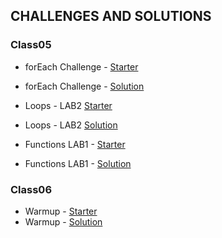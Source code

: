 
## CHALLENGES AND SOLUTIONS

### Class05

* forEach Challenge - [Starter](https://repl.it/CaSA/41)
* forEach Challenge - [Solution](https://repl.it/DoPj/3)

* Loops - LAB2 [Starter](https://repl.it/DoqM/3)
* Loops - LAB2 [Solution](https://repl.it/DoSr/12)

* Functions LAB1 - [Starter](https://repl.it/Doqt/2)
* Functions LAB1 - [Solution](https://repl.it/DoSR/1)

### Class06

* Warmup - [Starter](https://repl.it/DoyY/12)
* Warmup - [Solution](https://repl.it/DosL/77)
